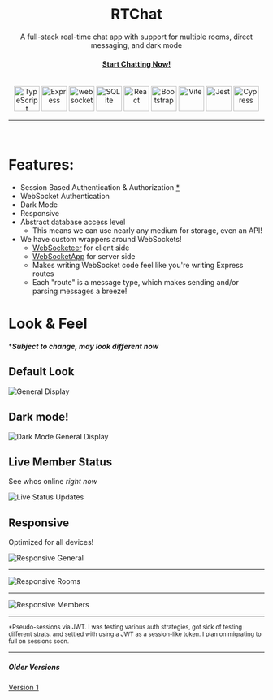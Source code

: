 <div align="center">
  <h1>RTChat</h1>
  <heading>A full-stack real-time chat app with support for multiple rooms, direct messaging, and dark mode</heading>
</div>
<div align="center">
    <h4><a href="https://rtchat-a7ul.onrender.com">Start Chatting Now!</a></h4>
</div>
<br />
<div align="center">
	    <a href="https://www.typescriptlang.org/" style="text-decoration:none;">
    <img width="50" src="https://raw.githubusercontent.com/marwin1991/profile-technology-icons/refs/heads/main/icons/typescript.png" alt="TypeScript" title="TypeScript"/>
  </a>
  <a href="https://expressjs.com/" style="text-decoration:none;">
    <img width="50" src="https://raw.githubusercontent.com/marwin1991/profile-technology-icons/refs/heads/main/icons/express.png" alt="Express" title="Express">
  </a>
  <a href="https://github.com/websockets/ws" style="text-decoration:none;">
	  <img width="50" src="https://raw.githubusercontent.com/marwin1991/profile-technology-icons/refs/heads/main/icons/websocket.png" alt="websocket" title="websocket"/>
	</a>
  <a href="https://www.sqlite.org/" style="text-decoration:none;">
  <img width="50" src="https://raw.githubusercontent.com/marwin1991/profile-technology-icons/refs/heads/main/icons/sqlite.png" alt="SQLite" title="SQLite"/>
  </a>
  <a href="http://react.dev/" style="text-decoration:none;">
    <img width="50" src="https://raw.githubusercontent.com/marwin1991/profile-technology-icons/refs/heads/main/icons/react.png" alt="React" title="React"/>
  </a>
  <a href="https://getbootstrap.com/" style="text-decoration:none;">
    <img width="50" src="https://raw.githubusercontent.com/marwin1991/profile-technology-icons/refs/heads/main/icons/bootstrap.png" alt="Bootstrap" title="Bootstrap"/>
  </a>
  <a href="https://vite.dev/" style="text-decoration:none;">
    <img width="50" src="https://raw.githubusercontent.com/marwin1991/profile-technology-icons/refs/heads/main/icons/vite.png" alt="Vite" title="Vite"/>
  </a>
   <a href="https://jestjs.io/" style="text-decoration:none;">
    <img width="50" src="https://raw.githubusercontent.com/marwin1991/profile-technology-icons/refs/heads/main/icons/jest.png" alt="Jest" title="Jest"/>
  </a>
  <a href="https://www.cypress.io/" style="text-decoration:none;">
    <img width="50" src="https://raw.githubusercontent.com/marwin1991/profile-technology-icons/refs/heads/main/icons/cypress.png" alt="Cypress" title="Cypress"/>
  </a>
</div>

<hr />
<br />

# Features:

- Session Based Authentication & Authorization [\*](#user-content-jwt)
- WebSocket Authentication
- Dark Mode
- Responsive
- Abstract database access level
  - This means we can use nearly any medium for storage, even an API!
- We have custom wrappers around WebSockets!
  - [WebSocketeer](client/src/ws/WebSocketeer.ts) for client side
  - [WebSocketApp](server/wss/WebSocketApp.ts) for server side
  - Makes writing WebSocket code feel like you're writing Express routes
  - Each "route" is a message type, which makes sending and/or parsing messages a breeze!

# Look & Feel

\***_Subject to change, may look different now_**

## Default Look

![General Display](.github/screenshots/1_general.png "General")

## Dark mode!

![Dark Mode General Display](.github/screenshots/2_dark_mode.png "Dark Mode!")

## Live Member Status

See whos online _right now_

![Live Status Updates](.github/screenshots/3_live_status.png "Live Member Status Updates")

## Responsive

Optimized for all devices!

![Responsive General](.github/screenshots/4_responsive_main.png "Responsive")

---

![Responsive Rooms](.github/screenshots/5_responsive_rooms.png "Responsive Members")

---

![Responsive Members](.github/screenshots/6_responsive_members.png "Responsive Rooms")

---

<sub><a name="jwt">\*</a>Pseudo-sessions via JWT. I was testing various auth strategies, got sick of testing different strats, and settled with using a JWT as a session-like token. I plan on migrating to full on sessions soon.</sub>

---

##### Older Versions

[Version 1](https://chat-app-ghpq.onrender.com)
